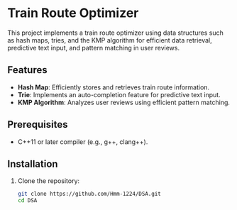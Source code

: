 # Train Route Optimizer

This project implements a train route optimizer using data structures such as hash maps, tries, and the KMP algorithm for efficient data retrieval, predictive text input, and pattern matching in user reviews.

## Features

- **Hash Map**: Efficiently stores and retrieves train route information.
- **Trie**: Implements an auto-completion feature for predictive text input.
- **KMP Algorithm**: Analyzes user reviews using efficient pattern matching.

## Prerequisites

- C++11 or later compiler (e.g., g++, clang++).
  
## Installation

1. Clone the repository:
   ```bash
   git clone https://github.com/Hmm-1224/DSA.git
   cd DSA
